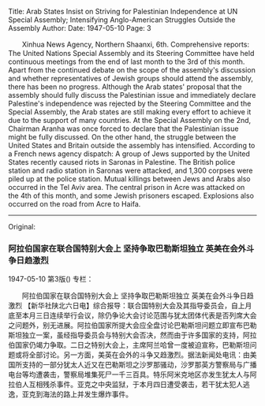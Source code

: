 Title: Arab States Insist on Striving for Palestinian Independence at UN Special Assembly; Intensifying Anglo-American Struggles Outside the Assembly
Author:
Date: 1947-05-10
Page: 3

　　Xinhua News Agency, Northern Shaanxi, 6th. Comprehensive reports: The United Nations Special Assembly and its Steering Committee have held continuous meetings from the end of last month to the 3rd of this month. Apart from the continued debate on the scope of the assembly's discussion and whether representatives of Jewish groups should attend the assembly, there has been no progress. Although the Arab states' proposal that the assembly should fully discuss the Palestinian issue and immediately declare Palestine's independence was rejected by the Steering Committee and the Special Assembly, the Arab states are still making every effort to achieve it due to the support of many countries. At the Special Assembly on the 2nd, Chairman Aranha was once forced to declare that the Palestinian issue might be fully discussed. On the other hand, the struggle between the United States and Britain outside the assembly has intensified. According to a French news agency dispatch: A group of Jews supported by the United States recently caused riots in Saronas in Palestine. The British police station and radio station in Saronas were attacked, and 1,300 corpses were piled up at the police station. Mutual killings between Jews and Arabs also occurred in the Tel Aviv area. The central prison in Acre was attacked on the 4th of this month, and some Jewish prisoners escaped. Explosions also occurred on the road from Acre to Haifa.



<hr /> 

Original: 


### 阿拉伯国家在联合国特别大会上  坚持争取巴勒斯坦独立  英美在会外斗争日趋激烈

1947-05-10
第3版()
专栏：

　　阿拉伯国家在联合国特别大会上
    坚持争取巴勒斯坦独立
    英美在会外斗争日趋激烈
    【新华社陕北六日电】综合报导：联合国特别大会及其指导委员会，自上月底至本月三日连续举行会议，除仍争论大会讨论范围与犹太团体代表是否列席大会之问题外，别无进展。阿拉伯国家所提大会应全盘讨论巴勒斯坦问题立即宣布巴勒斯坦独立一案，虽经指导委员会与特别大会否决，然而由于许多国家的支持，阿拉伯国家仍竭力争取。二日之特别大会上，主席阿兰哈曾一度被迫宣称，巴勒斯坦问题或将全部讨论。另一方面，美英在会外的斗争又趋激烈。据法新闻处电讯：由美国所支持的一部分犹太人近又在巴勒斯坦之沙罗那骚动，沙罗那英方警察局与广播电台等均遭袭击，警察局堆集死尸一千三百具。特乐阿米克地区亦发生犹太人与阿拉伯人互相残杀事件。亚克之中央监狱，于本月四日遭受袭击，若干犹太犯人逃逸，亚克到海法的路上并发生爆炸事件。
